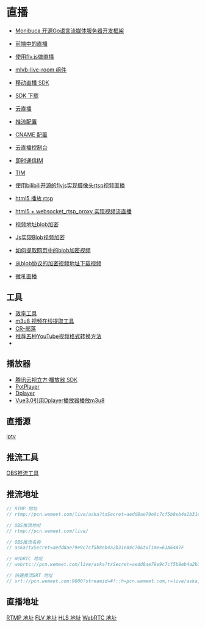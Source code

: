 # 直播

- [Monibuca 开源Go语言流媒体服务器开发框架](https://m7s.live/)
- [前端中的直播](https://cloud.tencent.com/developer/article/1532815)
- [使用flv.js做直播](https://github.com/gwuhaolin/blog/issues/3)
- [mlvb-live-room 组件](https://cloud.tencent.com/document/product/454/15368)
- [移动直播 SDK](https://cloud.tencent.com/document/product/454)
- [SDK 下载](https://cloud.tencent.com/document/product/454/7873)
- [云直播](https://cloud.tencent.com/document/api/267)
- [推流配置](https://cloud.tencent.com/document/product/267/32833)
- [CNAME 配置](https://cloud.tencent.com/document/product/267/19908)
- [云直播控制台](https://console.cloud.tencent.com/live/livestat)
- [即时通信IM](https://console.cloud.tencent.com/im-detail)
- [TIM](https://github.com/tencentyun/TIMSDK/tree/master/WXMini)
- [使用bilibili开源的flvjs实现摄像头rtsp视频直播](https://blog.csdn.net/weixin_42536639/article/details/102870788)
- [html5 播放 rtsp](https://blog.csdn.net/z591102/article/details/106803113)
- [html5 + websocket_rtsp_proxy 实现视频流直播](https://blog.csdn.net/u011489205/article/details/79327275)
- [视频地址blob加密](https://blog.csdn.net/weixin_30716141/article/details/97377423)
- [Js实现Blob视频加密](https://blog.csdn.net/ding139725/article/details/103645756)

- [如何提取网页中的blob加密视频](https://blog.csdn.net/Bumphy/article/details/82865889)
- [从blob协议的加密视频地址下载视频](https://blog.csdn.net/superit401/article/details/102698335)
- [微吼直播](http://doc.vhall.com/docs/show/989)

## 工具

- [效率工具](http://blog.luckly-mjw.cn/tool-show/index.html)
- [m3u8 视频在线提取工具](http://blog.luckly-mjw.cn/tool-show/m3u8-downloader/index.html)
- [CR-部落](http://www.cr-soft.net/crtubeget.html)
- [推荐五种YouTube视频格式转换方法](https://huajiakeji.com/utilities/2019-03/1983.html)
- [](https://dl.pconline.com.cn/download/419498.html)

## 播放器

- [腾讯云视立方·播放器 SDK](https://cloud.tencent.com/document/product/881)
- [PotPlayer](http://www.potplayercn.com/)
- [Dplayer](http://dplayer.js.org/zh/)
- [Vue3.0引用Dplayer播放器播放m3u8](https://blog.csdn.net/qq_31254659/article/details/118730754)

## 直播源

[iptv](https://github.com/iptv-org/iptv)

## 推流工具

[OBS推流工具](https://obsproject.com/zh-cn/download)

## 推流地址

``` js
// RTMP 地址
// rtmp://pcn.wemeet.com/live/aska?txSecret=aedd8ae79e9c7cf5b8eb4a2b31e84c70&txTime=61A64A7F

// OBS推流地址
// rtmp://pcn.wemeet.com/live/

// OBS推流名称
// aska?txSecret=aedd8ae79e9c7cf5b8eb4a2b31e84c70&txTime=61A64A7F

// WebRTC 地址
// webrtc://pcn.wemeet.com/live/aska?txSecret=aedd8ae79e9c7cf5b8eb4a2b31e84c70&txTime=61A64A7F

// 快速推流SRT 地址
// srt://pcn.wemeet.com:9000?streamid=#!::h=pcn.wemeet.com,r=live/aska,txSecret=aedd8ae79e9c7cf5b8eb4a2b31e84c70,txTime=61A64A7F
```

## 直播地址

[RTMP 地址](rtmp://livecn.wemeet.com/live/aska)
[FLV 地址](https://livecn.wemeet.com/live/aska.flv)
[HLS 地址](https://livecn.wemeet.com/live/aska.m3u8)
[WebRTC 地址](webrtc://livecn.wemeet.com/live/aska)
